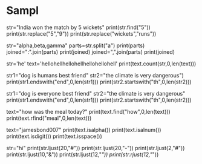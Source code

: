 # Sampl
str="India won the match by 5 wickets"
print(str.find("5"))
print(str.replace("5","9"))
print(str.replace("wickets","runs"))

str="alpha,beta,gamma"
parts=str.split("a")
print(parts)
joined=":".join(parts)
print(joined)
joined=",".join(parts)
print(joined)

str='he'
text='hellohellhellohellhellohellohell'
print(text.count(str,0,len(text)))

str1="dog is humans best friend"
str2="the climate is very dangerous")
print(str1.endswith("end",0,len(str1)))
print(str2.startswith("th",0,len(str2)))

str1="dog is everyone best friend"
str2="the climate is very dangerous"
print(str1.endswith("end",0,len(str1)))
print(str2.startswith("th",0,len(str2)))

text="how was the meal today?"
print(text.find("how",0,len(text)))
print(text.rfind("meal",0,len(text)))

text="jamesbond007"
print(text.isalpha())
print(text.isalnum())
print(text.isdigit())
print(text.isspace())

str="hi"
print(str.ljust(20,"#"))
print(str.ljust(20,"-"))
print(str.ljust(2,"#"))
print(str.ljust(10,"&"))
print(str.ljust(12,"*"))
print(str.rjust(12,"*"))
